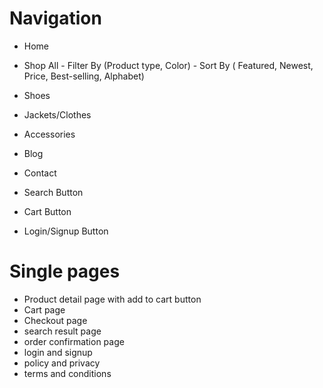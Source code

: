 # Navigation
 
- Home
- Shop All - Filter By (Product type, Color) - Sort By ( Featured, Newest,
  Price, Best-selling, Alphabet)
- Shoes
- Jackets/Clothes
- Accessories
- Blog 
- Contact 

- Search Button
- Cart Button
- Login/Signup Button

# Single pages


- Product detail page with add to cart button
- Cart page
- Checkout page
- search result page
- order confirmation page
- login and signup
- policy and privacy
- terms and conditions


   


